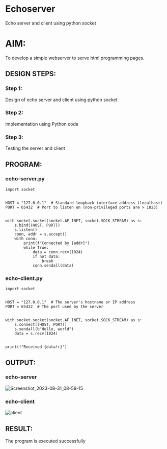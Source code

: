 # Echoserver
Echo server and client using python socket

# AIM:

To develop a simple webserver to serve html programming pages.

## DESIGN STEPS:

### Step 1:

Design of echo server and client using python socket

### Step 2:

Implementation using Python code

### Step 3:

Testing the server and client 

## PROGRAM:

### echo-server.py
```
import socket


HOST = "127.0.0.1"  # Standard loopback interface address (localhost)
PORT = 65432  # Port to listen on (non-privileged ports are > 1023)


with socket.socket(socket.AF_INET, socket.SOCK_STREAM) as s:
    s.bind((HOST, PORT))
    s.listen()
    conn, addr = s.accept()
    with conn:
        print(f"Connected by {addr}")
        while True:
            data = conn.recv(1024)
            if not data:
                break
            conn.sendall(data)
```
### echo-client.py
```
import socket


HOST = "127.0.0.1"  # The server's hostname or IP address
PORT = 65432  # The port used by the server


with socket.socket(socket.AF_INET, socket.SOCK_STREAM) as s:
    s.connect((HOST, PORT))
    s.sendall(b"Hello, world")
    data = s.recv(1024)


print(f"Received {data!r}")
```

## OUTPUT:

### echo-server 
![Screenshot_2023-08-31_08-59-15](https://github.com/SivaramakrishnanBaskar/Echoserver/assets/119476322/ecb5844f-95bb-4540-83ab-77372897e2ab)


### echo-client
![client](https://github.com/SivaramakrishnanBaskar/Echoserver/assets/119476322/1002d6fb-73d2-4d66-8307-70eca7362d9e)

## RESULT:
The program is executed successfully
